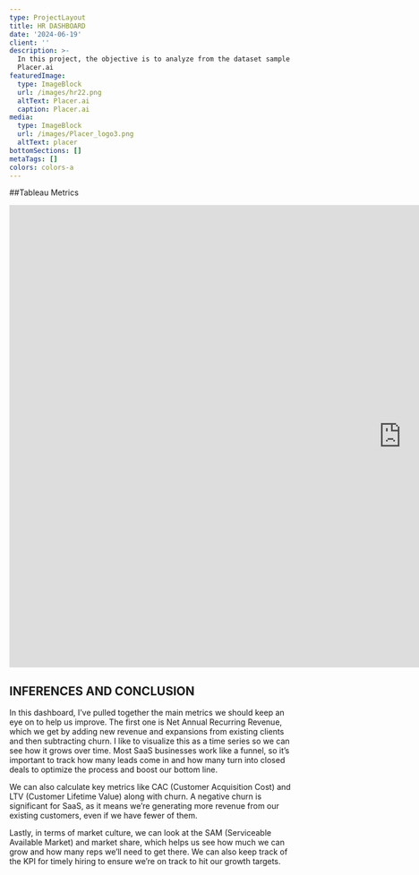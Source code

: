 ```yaml
---
type: ProjectLayout
title: HR DASHBOARD
date: '2024-06-19'
client: ''
description: >-
  In this project, the objective is to analyze from the dataset sample of
  Placer.ai
featuredImage:
  type: ImageBlock
  url: /images/hr22.png
  altText: Placer.ai
  caption: Placer.ai
media:
  type: ImageBlock
  url: /images/Placer_logo3.png
  altText: placer
bottomSections: []
metaTags: []
colors: colors-a
---
```

\##Tableau Metrics

<iframe src="https://public.tableau.com/views/GrowthDashboard_17273587476900/NetNewARR?:embed=y&:display_count=y&:showVizHome=no" width="1400" height="827" frameborder="0" allowfullscreen></iframe>

## INFERENCES AND CONCLUSION

In this dashboard, I’ve pulled together the main metrics we should keep an eye on to help us improve. The first one is Net Annual Recurring Revenue, which we get by adding new revenue and expansions from existing clients and then subtracting churn. I like to visualize this as a time series so we can see how it grows over time. Most SaaS businesses work like a funnel, so it’s important to track how many leads come in and how many turn into closed deals to optimize the process and boost our bottom line.

We can also calculate key metrics like CAC (Customer Acquisition Cost) and LTV (Customer Lifetime Value) along with churn. A negative churn is significant for SaaS, as it means we’re generating more revenue from our existing customers, even if we have fewer of them.

Lastly, in terms of market culture, we can look at the SAM (Serviceable Available Market) and market share, which helps us see how much we can grow and how many reps we’ll need to get there. We can also keep track of the KPI for timely hiring to ensure we’re on track to hit our growth targets.



